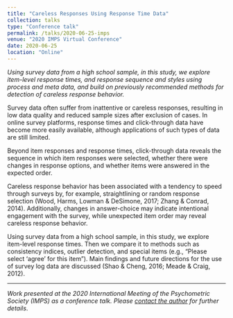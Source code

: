 ```yaml
---
title: "Careless Responses Using Response Time Data"
collection: talks
type: "Conference talk"
permalink: /talks/2020-06-25-imps
venue: "2020 IMPS Virtual Conference"
date: 2020-06-25
location: "Online"
---
```


_Using survey data from a high school sample, in this study, we explore item-level response times, and response sequence and styles using process and meta data, and build on previously recommended methods for detection of careless response behavior._

Survey data often suffer from inattentive or careless responses, resulting in low data quality and reduced sample sizes after exclusion of cases. In online survey platforms, response times and click-through data have become more easily available, although applications of such types of data are still limited. 

Beyond item responses and response times, click-through data reveals the sequence in which item responses were selected, whether there were changes in response options, and whether items were answered in the expected order.

Careless response behavior has been associated with a tendency to speed through surveys by, for example, straightlining or random response selection (Wood, Harms, Lowman & DeSimone, 2017; Zhang & Conrad, 2014). Additionally, changes in answer-choice may indicate intentional engagement with the survey, while unexpected item order may reveal careless response behavior. 

Using survey data from a high school sample, in this study, we explore item-level response times. Then we compare it to methods such as consistency indices, outlier detection, and special items (e.g., “Please select ‘agree’ for this item”). Main findings and future directions for the use of survey log data are discussed (Shao & Cheng, 2016; Meade & Craig, 2012).

<!-- [Check out presentation slides at mathstats.co/imps-2020.](http://mathstats.co/imps-2020/) -->

---------------------
_Work presented at the 2020 International Meeting of the Psychometric Society (IMPS) as a conference talk. Please [contact the author](https://lambslab.nd.edu/current-members/daniella-reboucas/) for further details_.
